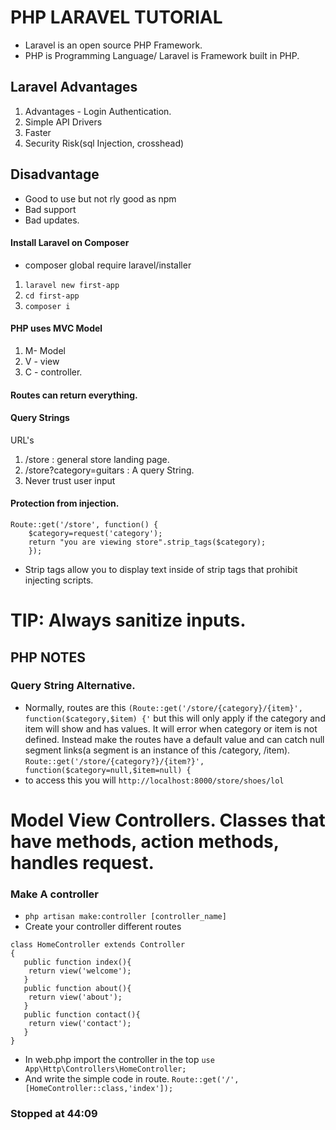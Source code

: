 # PHP LARAVEL TUTORIAL
- Laravel is an open source PHP Framework.
- PHP is Programming Language/ Laravel is Framework built in PHP.
## Laravel Advantages
1. Advantages - Login Authentication.
2. Simple API Drivers
3. Faster
4. Security Risk(sql Injection, crosshead)
## Disadvantage
- Good to use but not rly good as npm
- Bad support
- Bad updates.
#### Install Laravel on Composer
- composer global require laravel/installer
1. ```laravel new first-app ```
2. ```cd first-app ```
3. ``` composer i ```
#### PHP uses MVC Model
1. M- Model
2. V - view
3. C - controller.
#### Routes can return everything.
#### Query Strings
URL's
1. /store : general store landing page.
2. /store?category=guitars : A query String.
3. Never trust user input
#### Protection from injection.
```
Route::get('/store', function() {
    $category=request('category');
    return "you are viewing store".strip_tags($category);
    });
```
- Strip tags allow you to display text inside of strip tags that prohibit injecting scripts.
# TIP: Always sanitize inputs.
## PHP NOTES
### Query String Alternative.
-    Normally, routes are this ``` (Route::get('/store/{category}/{item}', function($category,$item) {' ``` but this will only apply if the category and item will show and has values. It will error when category or item is not defined. Instead make the routes have a default value and can catch null segment links(a segment is an instance of this /category, /item). ``` Route::get('/store/{category?}/{item?}', function($category=null,$item=null) { ```
- to access this you will ``` http://localhost:8000/store/shoes/lol ```
# Model View Controllers. Classes that have methods, action methods, handles request.
### Make A controller
- ```php artisan make:controller [controller_name] ```
- Create your controller different routes 
```
class HomeController extends Controller
{
   public function index(){
    return view('welcome');
   }
   public function about(){
    return view('about');
   }
   public function contact(){
    return view('contact');
   }
}
```
- In web.php import the controller in the top ``` use App\Http\Controllers\HomeController; ```
- And write the simple code in route. ``` Route::get('/',[HomeController::class,'index']); ```
### Stopped at 44:09